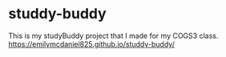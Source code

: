 # studdy-buddy

This is my studyBuddy project that I made for my COGS3 class. https://emilymcdaniel825.github.io/studdy-buddy/

